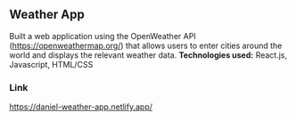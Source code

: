 ## Weather App

Built a web application using the OpenWeather API (https://openweathermap.org/) that allows users to enter cities around the world and displays the relevant weather data. **Technologies used:** React.js, Javascript, HTML/CSS 


### Link

https://daniel-weather-app.netlify.app/
